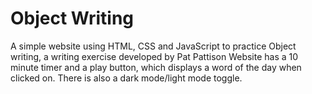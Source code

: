 # Object Writing

A simple website using HTML, CSS and JavaScript to practice Object writing, a writing exercise developed by Pat Pattison
Website has a 10 minute timer and a play button, which displays a word of the day when clicked on. There is also a dark
mode/light mode toggle.
